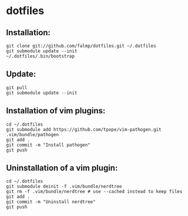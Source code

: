 # dotfiles

## Installation:

```
git clone git://github.com/falmp/dotfiles.git ~/.dotfiles
git submodule update --init
~/.dotfiles/.bin/bootstrap
```

## Update:

```
git pull
git submodule update --init
```

## Installation of vim plugins:

```
cd ~/.dotfiles
git submodule add https://github.com/tpope/vim-pathogen.git .vim/bundle/pathogen
git add .
git commit -m "Install pathogen"
git push
```

## Uninstallation of a vim plugin:

```
cd ~/.dotfiles
git submodule deinit -f .vim/bundle/nerdtree
git rm -f .vim/bundle/nerdtree # use --cached instead to keep files
git add .
git commit -m "Uninstall nerdtree"
git push
```
